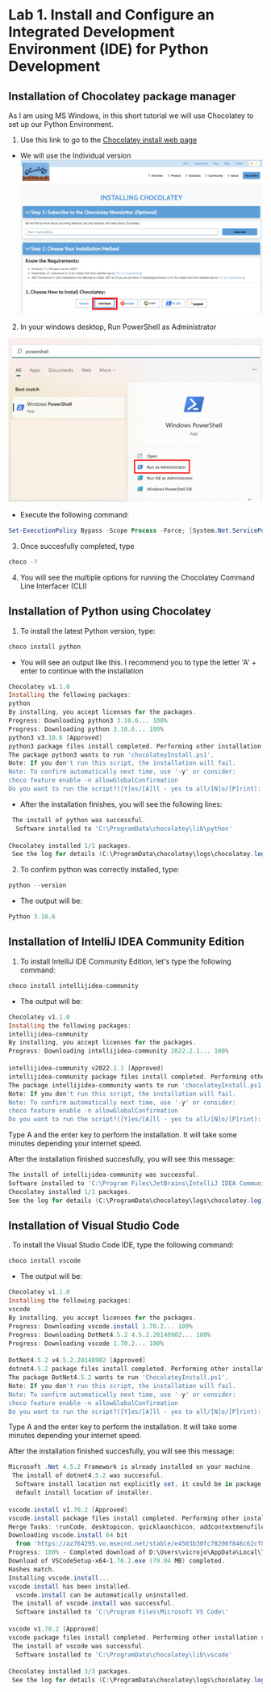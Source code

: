 # Lab 1. Install and Configure an Integrated Development Environment (IDE) for Python Development

## Installation of Chocolatey package manager

As I am using MS Windows, in this short tutorial we will use Chocolatey to set up our Python Environment.

1. Use this link to go to the [Chocolatey install web page](https://chocolatey.org/install)

- We will use the Individual version
  ![Chocolatey Website](MSIT5214-01-Algorithms\img\Unit1\Lab1\ChocolateyInstallation.png)

2. In your windows desktop, Run PowerShell as Administrator

![PowerShell Administrator](MSIT5214-01-Algorithms\img\Unit1\Lab1\powershell-admin.png)

- Execute the following command:

```powershell
Set-ExecutionPolicy Bypass -Scope Process -Force; [System.Net.ServicePointManager]::SecurityProtocol = [System.Net.ServicePointManager]::SecurityProtocol -bor 3072; iex ((New-Object System.Net.WebClient).DownloadString('https://community.chocolatey.org/install.ps1'))
```

3. Once succesfully completed, type

```powershell
choco -?
```

4. You will see the multiple options for running the Chocolatey Command Line Interfacer (CLI)

## Installation of Python using Chocolatey

1. To install the latest Python version, type:

```powershell
choco install python
```

- You will see an output like this. I recommend you to type the letter 'A' + enter to continue with the installation

```powershell
Chocolatey v1.1.0
Installing the following packages:
python
By installing, you accept licenses for the packages.
Progress: Downloading python3 3.10.6... 100%
Progress: Downloading python 3.10.6... 100%
python3 v3.10.6 [Approved]
python3 package files install completed. Performing other installation steps.
The package python3 wants to run 'chocolateyInstall.ps1'.
Note: If you don't run this script, the installation will fail.
Note: To confirm automatically next time, use '-y' or consider:
choco feature enable -n allowGlobalConfirmation
Do you want to run the script?([Y]es/[A]ll - yes to all/[N]o/[P]rint):
```

- After the installation finishes, you will see the following lines:

```powershell
 The install of python was successful.
  Software installed to 'C:\ProgramData\chocolatey\lib\python'

Chocolatey installed 1/1 packages.
 See the log for details (C:\ProgramData\chocolatey\logs\chocolatey.log).
```

2.  To confirm python was correctly installed, type:

```powershell
python --version
```

- The output will be:

```powershell
Python 3.10.6
```

## Installation of IntelliJ IDEA Community Edition

1. To install IntelliJ IDE Community Edition, let's type the following command:

```powershell
choco install intellijidea-community
```

- The output will be:

```powershell
Chocolatey v1.1.0
Installing the following packages:
intellijidea-community
By installing, you accept licenses for the packages.
Progress: Downloading intellijidea-community 2022.2.1... 100%

intellijidea-community v2022.2.1 [Approved]
intellijidea-community package files install completed. Performing other installation steps.
The package intellijidea-community wants to run 'chocolateyInstall.ps1'.
Note: If you don't run this script, the installation will fail.
Note: To confirm automatically next time, use '-y' or consider:
choco feature enable -n allowGlobalConfirmation
Do you want to run the script?([Y]es/[A]ll - yes to all/[N]o/[P]rint):
```

Type A and the enter key to perform the installation. It will take some minutes depending your internet speed.

After the installation finished succesfully, you will see this message:

```powershell
The install of intellijidea-community was successful.
Software installed to 'C:\Program Files\JetBrains\IntelliJ IDEA Community Edition 2022.2.1'
Chocolatey installed 1/1 packages.
See the log for details (C:\ProgramData\chocolatey\logs\chocolatey.log).
```

## Installation of Visual Studio Code

. To install the Visual Studio Code IDE, type the following command:

```powershell
choco install vscode
```

- The output will be:

```powershell
Chocolatey v1.1.0
Installing the following packages:
vscode
By installing, you accept licenses for the packages.
Progress: Downloading vscode.install 1.70.2... 100%
Progress: Downloading DotNet4.5.2 4.5.2.20140902... 100%
Progress: Downloading vscode 1.70.2... 100%

DotNet4.5.2 v4.5.2.20140902 [Approved]
dotnet4.5.2 package files install completed. Performing other installation steps.
The package DotNet4.5.2 wants to run 'ChocolateyInstall.ps1'.
Note: If you don't run this script, the installation will fail.
Note: To confirm automatically next time, use '-y' or consider:
choco feature enable -n allowGlobalConfirmation
Do you want to run the script?([Y]es/[A]ll - yes to all/[N]o/[P]rint):
```

Type A and the enter key to perform the installation. It will take some minutes depending your internet speed.

After the installation finished succesfully, you will see this message:

```powershell
Microsoft .Net 4.5.2 Framework is already installed on your machine.
 The install of dotnet4.5.2 was successful.
  Software install location not explicitly set, it could be in package or
  default install location of installer.

vscode.install v1.70.2 [Approved]
vscode.install package files install completed. Performing other installation steps.
Merge Tasks: !runCode, desktopicon, quicklaunchicon, addcontextmenufiles, addcontextmenufolders, associatewithfiles, addtopath
Downloading vscode.install 64 bit
  from 'https://az764295.vo.msecnd.net/stable/e4503b30fc78200f846c62cf8091b76ff5547662/VSCodeSetup-x64-1.70.2.exe'
Progress: 100% - Completed download of D:\Users\vicrojo\AppData\Local\Temp\chocolatey\vscode.install\1.70.2\VSCodeSetup-x64-1.70.2.exe (79.04 MB).
Download of VSCodeSetup-x64-1.70.2.exe (79.04 MB) completed.
Hashes match.
Installing vscode.install...
vscode.install has been installed.
  vscode.install can be automatically uninstalled.
 The install of vscode.install was successful.
  Software installed to 'C:\Program Files\Microsoft VS Code\'

vscode v1.70.2 [Approved]
vscode package files install completed. Performing other installation steps.
 The install of vscode was successful.
  Software installed to 'C:\ProgramData\chocolatey\lib\vscode'

Chocolatey installed 3/3 packages.
 See the log for details (C:\ProgramData\chocolatey\logs\chocolatey.log).
```
